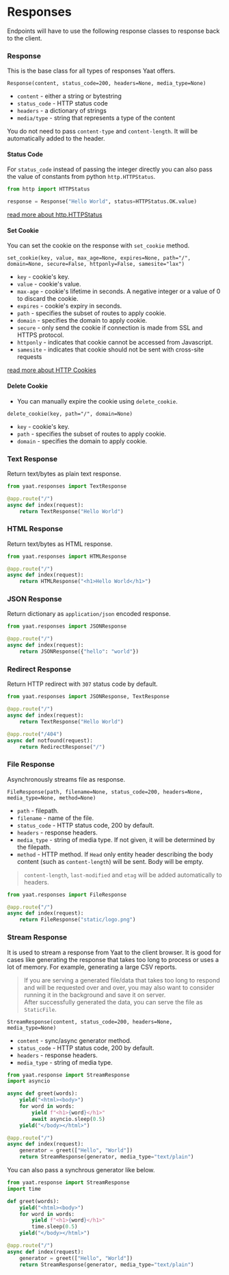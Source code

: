 # Responses

Endpoints will have to use the following response classes to response back to the client.

### Response

This is the base class for all types of responses Yaat offers.

`Response(content, status_code=200, headers=None, media_type=None)`

- `content` - either a string or bytestring
- `status_code` - HTTP status code
- `headers` - a dictionary of strings
- `media/type` - string that represents a type of the content

You do not need to pass `content-type` and `content-length`. It will be automatically added to the header.

#### Status Code

For `status_code` instead of passing the integer directly you can also pass the value of
constants from python `http.HTTPStatus`.

```python
from http import HTTPStatus

response = Response("Hello World", status=HTTPStatus.OK.value)
```

[read more about http.HTTPStatus](https://docs.python.org/3/library/http.html#http.HTTPStatus)

#### Set Cookie

You can set the cookie on the response with `set_cookie` method.

`set_cookie(key, value, max_age=None, expires=None, path="/", domain=None, secure=False, httponly=False, samesite="lax")`

- `key` - cookie's key.
- `value` - cookie's value.
- `max-age` - cookie's lifetime in seconds. A negative integer or a value of 0 to discard the cookie.
- `expires` - cookie's expiry in seconds.
- `path` - specifies the subset of routes to apply cookie.
- `domain` - specifies the domain to apply cookie.
- `secure` - only send the cookie if connection is made from SSL and HTTPS protocol.
- `httponly` - indicates that cookie cannot be accessed from Javascript.
- `samesite` - indicates that cookie should not be sent with cross-site requests

[read more about HTTP Cookies](https://developer.mozilla.org/en-US/docs/Web/HTTP/Cookies)

#### Delete Cookie

- You can manually expire the cookie using `delete_cookie`.

`delete_cookie(key, path="/", domain=None)`

- `key` - cookie's key.
- `path` - specifies the subset of routes to apply cookie.
- `domain` - specifies the domain to apply cookie.

### Text Response

Return text/bytes as plain text response.

```python
from yaat.responses import TextResponse

@app.route("/")
async def index(request):
    return TextResponse("Hello World")
```

### HTML Response

Return text/bytes as HTML response.

```python
from yaat.responses import HTMLResponse

@app.route("/")
async def index(request):
    return HTMLResponse("<h1>Hello World</h1>")
```

### JSON Response

Return dictionary as `application/json` encoded response.

```python
from yaat.responses import JSONResponse

@app.route("/")
async def index(request):
    return JSONResponse({"hello": "world"})
```

### Redirect Response

Return HTTP redirect with `307` status code by default.

```python
from yaat.responses import JSONResponse, TextResponse

@app.route("/")
async def index(request):
    return TextResponse("Hello World")

@app.route("/404")
async def notfound(request):
    return RedirectResponse("/")
```

### File Response

Asynchronously streams file as response.

`FileResponse(path, filename=None, status_code=200, headers=None, media_type=None, method=None)`

- `path` - filepath.
- `filename` - name of the file.
- `status_code` - HTTP status code, 200 by default.
- `headers` - response headers.
- `media_type` - string of media type. If not given, it will be determined by the filepath.
- `method` - HTTP method. If `Head` only entity header describing the body content (such as `content-length`) will be sent. Body will be empty.

> `content-length`, `last-modified` and `etag` will be added automatically to headers.

```python
from yaat.responses import FileResponse

@app.route("/")
async def index(request):
    return FileResponse("static/logo.png")
```

### Stream Response

It is used to stream a response from Yaat to the client browser. It is good for cases like generating the response that takes too long to process or uses a lot of memory. For example, generating a large CSV reports.

> If you are serving a generated file/data that takes too long to respond and will be requested over and over, you may also want to consider running it in the background and save it on server.  
> After successfully generated the data, you can serve the file as `StaticFile`.

`StreamResponse(content, status_code=200, headers=None, media_type=None)`

- `content` - sync/async generator method.
- `status_code` - HTTP status code, 200 by default.
- `headers` - response headers.
- `media_type` - string of media type.

```python
from yaat.response import StreamResponse
import asyncio

async def greet(words):
    yield("<html><body>")
    for word in words:
        yield f"<h1>{word}</h1>"
        await asyncio.sleep(0.5)
    yield("</body></html>")

@app.route("/")
async def index(request):
    generator = greet(["Hello", "World"])
    return StreamResponse(generator, media_type="text/plain")
```

You can also pass a synchrous generator like below.

```python
from yaat.response import StreamResponse
import time

def greet(words):
    yield("<html><body>")
    for word in words:
        yield f"<h1>{word}</h1>"
        time.sleep(0.5)
    yield("</body></html>")

@app.route("/")
async def index(request):
    generator = greet(["Hello", "World"])
    return StreamResponse(generator, media_type="text/plain")
```
